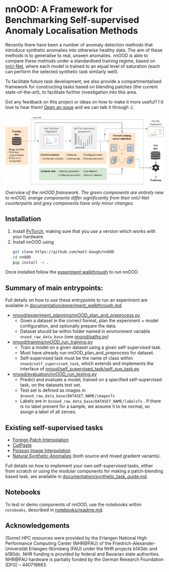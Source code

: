 # nnOOD: A Framework for Benchmarking Self-supervised Anomaly Localisation Methods

Recently there have been a number of anomaly detection methods that introduce synthetic anomalies into otherwise healthy
data.
The aim of these methods is to generalise to real, unseen anomalies.
nnOOD is able to compare these methods under a standardised training regime, based on
[nnU-Net](https://github.com/MIC-DKFZ/nnUNet/), where each model is trained to an equal level
of saturation (each can perform the selected synthetic task similarly well).

To facilitate future task development, we also provide a compartmentalised framework for
constructing tasks based on blending patches (the current state-of-the-art), to facilitate further
investigation into this area.

Got any feedback on this project or ideas on how to make it more useful?
I'd love to hear them!
[Open an issue](https://github.com/matt-baugh/nnOOD/issues) and we can talk it through :).

![overview](documentation/nnOOD_overview_v2.png)

*Overview of the nnOOD framework. The green components are entirely new to nnOOD, orange components differ
significantly from their nnU-Net counterparts and grey components have only minor changes.*

## Installation

 1. Install [PyTorch](https://pytorch.org/get-started/locally/), making sure that you use a version which works with
your hardware.
 2. Install nnOOD using
    ```bash
    git clone https://github.com/matt-baugh/nnOOD
    cd nnOOD
    pip install -e .
    ```

Once installed follow the [experiment walkthrough](documentation/experiment_walkthrough.md) to run nnOOD.

## Summary of main entrypoints:

Full details on how to use these entrypoints to run an experiment are available in
[documentation/experiment_walkthrough.md](documentation/experiment_walkthrough.md).

 - [nnood/experiment_planning/nnOOD_plan_and_preprocess.py](nnood/experiment_planning/nnOOD_plan_and_preprocess.py)
   - Given a dataset in the correct format, plan the experiment + model configuration, and optionally prepare the data.
   - Dataset should be within folder named in environment variable `nnood_raw_data_base` (see [nnood/paths.py](nnood/paths.py))
 - [nnood/training/nnOOD_run_training.py](nnood/training/nnOOD_run_training.py)
   - Train a model on a given dataset using a given self-supervised task.
   - Must have already run nnOOD_plan_and_preprocess for dataset.
   - Self-supervised task must be the name of class within `nnood/self_supervised_task`, which extends and implements
     the interface of [nnood/self_supervised_task/self_sup_task.py](nnood/self_supervised_task/self_sup_task.py)
 - [nnood/evaluation/nnOOD_run_testing.py](nnood/evaluation/nnOOD_run_testing.py)
   - Predict and evaluate a model, trained on a specified self-supervised task, on the datasets test set.
   - Test set is defined as images in `$nnood_raw_data_base/DATASET_NAME/imagesTs`
   - Labels are in `$nnood_raw_data_base/DATASET_NAME/labelsTs` . If there is no label present for a sample, we assume
     it to be normal, so assign a label of all zeroes.

## Existing self-supervised tasks
 - [Foreign Patch Interpolation](https://www.melba-journal.org/papers/2022:013.html)
 - [CutPaste](https://openaccess.thecvf.com/content/CVPR2021/html/Li_CutPaste_Self-Supervised_Learning_for_Anomaly_Detection_and_Localization_CVPR_2021_paper.html)
 - [Poisson Image Interpolation](https://link.springer.com/content/pdf/10.1007%2F978-3-030-87240-3_56.pdf)
 - [Natural Synthetic Anomalies](https://arxiv.org/abs/2109.15222) (both source and mixed gradient variants).

Full details on how to implement your own self-supervised tasks, either from scratch or using the modular components for
making a patch-blending based task, are available in 
[documentation/synthetic_task_guide.md](documentation/synthetic_task_guide.md).

## Notebooks

To test or demo components of nnOOD, use the notebooks within `notebooks`, described in [notebooks/readme.md](notebooks/readme.md).

## Acknowledgements

(Some) HPC resources were provided by the Erlangen National High Performance Computing Center (NHR@FAU) of the Friedrich-Alexander-Universität Erlangen-Nürnberg (FAU) under the NHR projects b143dc and b180dc. NHR funding is provided by federal and Bavarian state authorities. NHR@FAU hardware is partially funded by the German Research Foundation (DFG) – 440719683.
